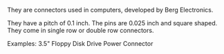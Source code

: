 They are connectors used in computers, developed by Berg Electronics.

They have a pitch of 0.1 inch. The pins are 0.025 inch and square shaped.
They come in single row or double row connectors.

Examples: 3.5" Floppy Disk Drive Power Connector